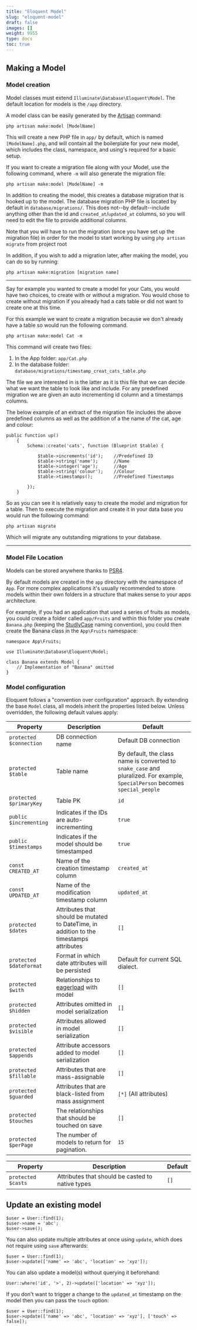 ```yaml
---
title: "Eloquent Model"
slug: "eloquent-model"
draft: false
images: []
weight: 9955
type: docs
toc: true
---
```


## Making a Model
### Model creation
Model classes must extend `Illuminate\Database\Eloquent\Model`. The default location for models is the `/app` directory.

A model class can be easily generated by the [Artisan][1] command:

<!-- language: lang-php -->

```
php artisan make:model [ModelName]
```

This will create a new PHP file in `app/` by default, which is named `[ModelName].php`, and will contain all the boilerplate for your new model, which includes the class, namespace, and using's required for a basic setup. 

If you want to create a migration file along with your Model, use the following command, where `-m` will also generate the migration file:

<!-- language: lang-php -->

```
php artisan make:model [ModelName] -m
```

In addition to creating the model, this creates a database migration that is hooked up to the model. The database migration PHP file is located by default in `database/migrations/`. This does not--by default--include anything other than the id and `created_at`/`updated_at` columns, so you will need to edit the file to provide additional columns. 

Note that you will have to run the migration (once you have set up the migration file) in order for the model to start working by using `php artisan migrate` from project root

In addition, if you wish to add a migration later, after making the model, you can do so by running:

```
php artisan make:migration [migration name]
```


---

Say for example you wanted to create a model for your Cats, you would have two choices, to create with or without a migration. You would chose to create without migration if you already had a cats table or did not want to create one at this time.

For this example we want to create a migration because we don't already have a table so would run the following command.

<!-- language: lang-php -->

```
php artisan make:model Cat -m
```

This command will create two files:

 1. In the App folder: `app/Cat.php`
 2. In the database folder: `database/migrations/timestamp_creat_cats_table.php`

The file we are interested in is the latter as it is this file that we can decide what we want the table to look like and include. For any predefined migration we are given an auto incrementing id column and a timestamps columns.

The below example of an extract of the migration file includes the above predefined columns as well as the addition of a the name of the cat, age and colour:

<!-- language: lang-php -->

```
public function up()
    {
        Schema::create('cats', function (Blueprint $table) {

            $table->increments('id');    //Predefined ID
            $table->string('name');      //Name
            $table->integer('age');      //Age
            $table->string('colour');    //Colour
            $table->timestamps();        //Predefined Timestamps

        });
    }
```

So as you can see it is relatively easy to create the model and migration for a table. Then to execute the migration and create it in your data base you would run the following command:

<!-- language: lang-php -->

```
php artisan migrate
```

Which will migrate any outstanding migrations to your database.

---

### Model File Location

Models can be stored anywhere thanks to [PSR4](http://www.php-fig.org/psr/psr-4/).

By default models are created in the `app` directory with the namespace of `App`. For more complex applications it's usually recommended to store models within their own folders in a structure that makes sense to your apps architecture.

For example, if you had an application that used a series of fruits as models, you could create a folder called `app/Fruits` and within this folder you create `Banana.php` (keeping the [StudlyCase](https://en.wikipedia.org/wiki/Studly_caps) naming convention), you could then create the Banana class in the `App\Fruits` namespace:

<!-- language: lang-php -->

    namespace App\Fruits;
    
    use Illuminate\Database\Eloquent\Model;
    
    class Banana extends Model {
        // Implementation of "Banana" omitted
    }

### Model configuration
Eloquent follows a "convention over configuration" approach. By extending the base `Model` class, all models inherit the properties listed below. Unless overridden, the following default values apply:

| Property | Description | Default |
| ------ | ------ | ----- |
| `protected $connection` | DB connection name | Default DB connection |
| `protected $table` |  Table name | By default, the class name is converted to `snake_case` and pluralized. For example, `SpecialPerson` becomes `special_people`  |
| `protected $primaryKey` | Table PK | `id` |
| `public $incrementing` | Indicates if the IDs are auto-incrementing | `true` |
| `public $timestamps` | Indicates if the model should be timestamped | `true` |
| `const CREATED_AT` | Name of the creation timestamp column | `created_at` |
| `const UPDATED_AT` | Name of the modification timestamp column | `updated_at` |
|`protected $dates` | Attributes that should be mutated to DateTime, in addition to the  timestamps attributes | `[]` |
| `protected $dateFormat` | Format in which date attributes will be persisted | Default for current SQL dialect. |
| `protected $with` | Relationships to [eagerload](https://www.wikiod.com/laravel/eloquent) with model | `[]` |
| `protected $hidden` | Attributes omitted in model serialization | `[]` |
| `protected $visible` | Attributes allowed in model serialization | `[]` |
| `protected $appends` | Attribute accessors added to model serialization | `[]` |
| `protected $fillable` | Attributes that are mass-assignable | `[]` |
| `protected $guarded` | Attributes that are black-listed from mass assignment | `[*]` (All attributes) |
| `protected $touches` | The relationships that should be touched on save | `[]` |
| `protected $perPage` | The number of models to return for pagination. | `15` |
<!-- if version [gte 5.0] -->
| Property | Description | Default |
| ------ | ------ | ----- |
| `protected $casts` | Attributes that should be casted to native types | `[]` |
<!-- end version if -->


  [1]: https://www.wikiod.com/laravel/artisan

## Update an existing model
<!-- language: lang-php -->

```
$user = User::find(1);
$user->name = 'abc';
$user->save();
```

You can also update multiple attributes at once using `update`, which does not require using `save` afterwards:
```
$user = User::find(1);
$user->update(['name' => 'abc', 'location' => 'xyz']);
```

You can also update a model(s) without querying it beforehand:
```
User::where('id', '>', 2)->update(['location' => 'xyz']);
```

If you don't want to trigger a change to the `updated_at` timestamp on the model then you can pass the `touch` option:
```
$user = User::find(1);
$user->update(['name' => 'abc', 'location' => 'xyz'], ['touch' => false]);
```


